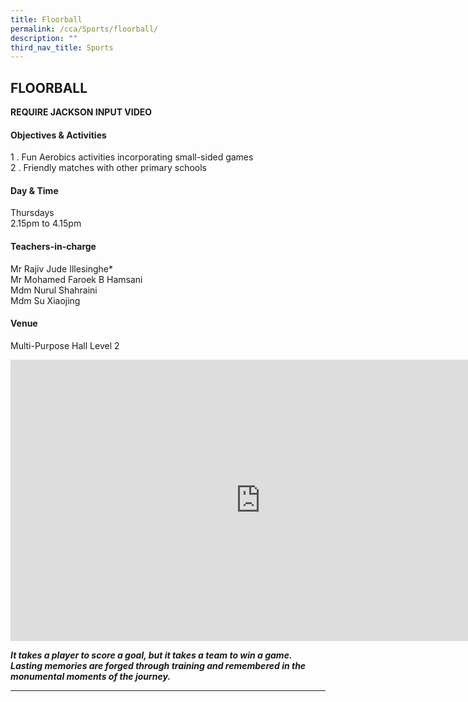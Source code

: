 ```yaml
---
title: Floorball
permalink: /cca/Sports/floorball/
description: ""
third_nav_title: Sports
---
```

## FLOORBALL

**REQUIRE JACKSON INPUT VIDEO**

#### Objectives &amp; Activities

1 \. Fun Aerobics activities incorporating small-sided games<br>
2 \.&nbsp;Friendly matches with other primary schools

#### Day &amp; Time

Thursdays <br>
2.15pm to 4.15pm

#### Teachers-in-charge

Mr Rajiv Jude Illesinghe\*<br>
Mr Mohamed Faroek B Hamsani<br> Mdm&nbsp;Nurul Shahraini <br>
Mdm Su Xiaojing

#### Venue

Multi-Purpose Hall Level 2

<iframe allowfullscreen="true" height="450" width="800" frameborder="0" src="https://docs.google.com/presentation/d/e/2PACX-1vQcQfLt0lJhzMAQz2zrTtI-A3OJrZKfFG9qS0m428MgeqHmRFXVzc7maqWH1FxZ-VGpbFujKTy9yt4p/embed?start=false&amp;loop=false&amp;delayms=3000"></iframe>

**_It takes a player to score a goal, but it takes a team to win a game. Lasting memories are forged through training and remembered in the monumental moments of the journey._**

---